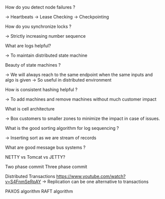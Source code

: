 How do you detect node failures ?

-> Heartbeats
-> Lease Checking
-> Checkpointing

How do you synchronize locks ?

-> Strictly increasing number sequence

What are logs helpful?

-> To maintain distributed state machine

Beauty of state machines ?

-> We will always reach to the same endpoint when the same inputs and algo is given
-> So useful in distributed environment

How is consistent hashing helpful ?

-> To add machines and remove machines without much customer impact

What is cell architecture

-> Box customers to smaller zones to minimize the impact in case of issues.

What is the good sorting algorithm for log sequencing ?

-> Inserting sort as we are stream of records

What are good message bus systems ?

NETTY vs Tomcat vs JETTY?

Two phase commit
Three phase commit

Distributed Transactions 
https://www.youtube.com/watch?v=S4FnmSeRpAY
-> Replication can be one alternative to transactions


PAXOS algorithm
RAFT algorithm

